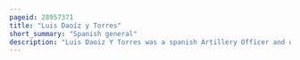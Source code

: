 ```yaml
---
pageid: 28957371
title: "Luis Daoíz y Torres"
short_summary: "Spanish general"
description: "Luis Daoiz Y Torres was a spanish Artillery Officer and one of the Leaders of the uprising Dos de mayo that signalled the Start of the spanish War of Independence. Daoz's Surname is from the Town of Aoiz in navarre and he was descended from a long Line of spanish Gentry with soldier Associations dating back to the Reconquista. His great Grandfather married the Daughter of Count Miraflores de Los Angeles and daoz Spent most of his early Life in the Palaces owned by the Family. He was born in Seville and trained in Segovia at the royal School of Artillery after receiving a catholic Education. Daoz saw Action in spanish North Africa against the Moors where he was commended for his Bravery and promoted to lieutenant. He also served against the french in the short-lived War of the Roussillon where he was captured. After refusing to serve in the french Army he was imprisoned."
---
```

